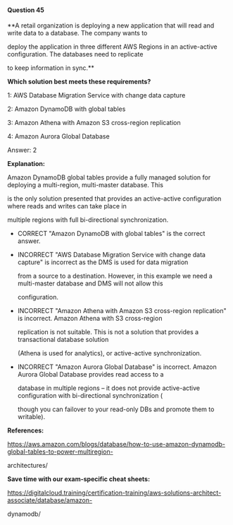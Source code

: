 #### Question  45


**A retail organization is deploying a new application that will read and write data to a database. The company wants to

deploy the application in three different AWS Regions in an active-active configuration. The databases need to replicate

to keep information in sync.**


**Which solution best meets these requirements?**


1: AWS Database Migration Service with change data capture


2: Amazon DynamoDB with global tables


3: Amazon Athena with Amazon S3 cross-region replication


4: Amazon Aurora Global Database


Answer: 2


**Explanation:**


Amazon DynamoDB global tables provide a fully managed solution for deploying a multi-region, multi-master database. This

is the only solution presented that provides an active-active configuration where reads and writes can take place in

multiple regions with full bi-directional synchronization.


- CORRECT "Amazon DynamoDB with global tables" is the correct answer.


- INCORRECT "AWS Database Migration Service with change data capture" is incorrect as the DMS is used for data migration

  from a source to a destination. However, in this example we need a multi-master database and DMS will not allow this

  configuration.


- INCORRECT "Amazon Athena with Amazon S3 cross-region replication" is incorrect. Amazon Athena with S3 cross-region

  replication is not suitable. This is not a solution that provides a transactional database solution

  (Athena is used for analytics), or active-active synchronization.


- INCORRECT "Amazon Aurora Global Database" is incorrect. Amazon Aurora Global Database provides read access to a

  database in multiple regions – it does not provide active-active configuration with bi-directional synchronization (

  though you can failover to your read-only DBs and promote them to writable).


**References:**


https://aws.amazon.com/blogs/database/how-to-use-amazon-dynamodb-global-tables-to-power-multiregion-

architectures/


**Save time with our exam-specific cheat sheets:**


https://digitalcloud.training/certification-training/aws-solutions-architect-associate/database/amazon-

dynamodb/

